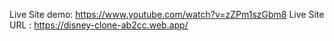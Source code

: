 Live Site demo: https://www.youtube.com/watch?v=zZPm1szGbm8
Live Site URL : https://disney-clone-ab2cc.web.app/
